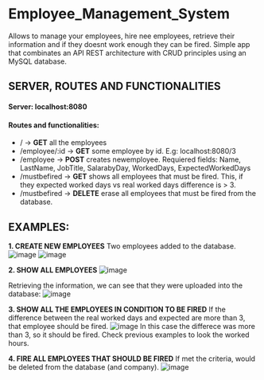 # Employee_Management_System
Allows to manage your employees, hire nee employees, retrieve their information and if they doesnt work enough they can be fired.
Simple app that combinates an API REST architecture with CRUD principles using an MySQL database.

## SERVER, ROUTES AND FUNCTIONALITIES
#### Server: localhost:8080

#### Routes and functionalities:

* / -> **GET** all the employees
* /employee/:id -> **GET** some employee by id. E.g: localhost:8080/3
* /employee      -> **POST** creates newemployee. Requiered fields: Name, LastName, JobTitle, SalarabyDay, WorkedDays, ExpectedWorkedDays
* /mustbefired -> **GET** shows all employees that must be fired. This, if they expected worked days vs real worked days difference is > 3.
* /mustbefired -> **DELETE** erase all employees that must be fired from the database.

## EXAMPLES:

**1. CREATE NEW EMPLOYEES**
Two employees added to the database.
![image](https://user-images.githubusercontent.com/71451124/217386528-64a3a6be-a373-4ae9-946f-89b2d4202ed4.png)
![image](https://user-images.githubusercontent.com/71451124/217386787-2da7f638-9d06-4611-bb23-b997c5cf55bd.png)

**2. SHOW ALL EMPLOYEES**
![image](https://user-images.githubusercontent.com/71451124/217387038-94aca585-7757-4f80-b6c2-3c360436bfcf.png)

Retrieving the information, we can see that they were uploaded into the database:
![image](https://user-images.githubusercontent.com/71451124/217387386-897ccf73-f14c-4cc9-ae5d-d8dd517c3827.png)

**3. SHOW ALL THE EMPLOYEES IN CONDITION TO BE FIRED**
If the difference between the real worked days and expected are more than 3, that employee should be fired.
![image](https://user-images.githubusercontent.com/71451124/217387707-4e0e817e-5b1a-4110-98fb-5cd9c69687d6.png)
In this case the differece was more than 3, so it should be fired. Check previous examples to look the worked hours.

**4. FIRE ALL EMPLOYEES THAT SHOULD BE FIRED**
If met the criteria, would be deleted from the database (and company).
![image](https://user-images.githubusercontent.com/71451124/217388153-6409a99c-14cb-4c11-8dff-5fee8839e25f.png)
